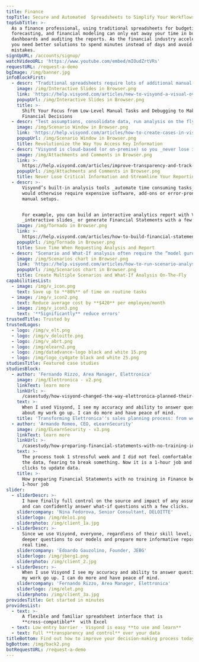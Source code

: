 ```yaml
---
title: Finance
topTitle: Secure and Automated  Spreadsheets to Simplify Your Workflows
topSubTitle: >-
  As a finance professional, using traditional spreadsheets for budgeting,
  forecasting, and financial modeling can only eat away your time in building
  dashboards and auditing the reports. As the financial industry accelerates,
  you need better solutions to spend minutes instead of days and avoid costly
  mistakes.
signUpURL: /accounts/signup/
watchVideoURL: 'https://www.youtube.com/embed/mIOudZrtVRs'
requestURL: /request-a-demo
bgImage: /img/banner.jpg
infoBlockFirst:
  - descr: "Traditional spreadsheets require lots of additional manual processes like passing data via email and manual data consolidations. This opens the door to a massive loss of time and high risk of working with inaccurate data. Most business employ additional manual audits to protect themselves which leads to even more time lost while other departments wait for your reports!\r\n\r\nWith Visyond you can _easily consolidate data, test assumptions, run analysis at an unprecedented speed and accuracy_. Data is securely stored in the cloud (or on-premise), you can manage and _transfer team knowledge and supporting documents easily_, track all inputs, changes and versions, and _eliminate dependency from the model creator_ by testing your assumptions from any device _without risking to break the model or any formulas_.\r\n"
    image: /img/Interactive Slides in Browser.png
    link: 'https://help.visyond.com/articles/new-to-visyond-a-visual-overview/'
    popupUrl: /img/Interactive Slides in Browser.png
    title: >-
      Shift Your Focus from Low-Level Manual Tasks and Debugging to Making Sound
      Financial Decisions
  - descr: "Test assumptions, consolidate data, run analysis on the fly, on the move, without waiting for your analysts. With Visyond, you can _focus on the key performance metrics that are critical_.\r\n\r\nVisyond connects disparate data among spreadsheets and displays the information so you can make decisions quickly:\r\n\r\n* Graphically displays opportunities and risks\r\n* Identifies the source of information\r\n* Secures confidential information to be viewed only by authorized users\r\n* Allows you to apply what-if scenarios on the fly\r\n"
    image: /img/Scenario Window in Browser.png
    link: 'https://help.visyond.com/articles/how-to-create-cases-in-visyond/'
    popupUrl: /img/Scenario Window in Browser.png
    title: Revolutionize the Way You Access Key Information
  - descr: "Visyond is cloud-based (or on-premise) so you _never lose information_ - you can manage and transfer team knowledge easily, accelerate your reporting process by minimizing time in collecting data and building reports. _As data is collected, you can secure who sees it_. \r\n\r\nVisyond’s spreadsheet technology resides on the cloud eliminating the need for emailing spreadsheets. It applies natural naming conventions making it easy to _build reports with speed_. \r\n\r\nVisyond _never breaks formulas or loses your team's work_ while always tracking their input and changes.\r\n"
    image: /img/Attachments and Comments in Browser.png
    link: >-
      https://help.visyond.com/articles/improve-transparency-and-track-changes-always-be-in-control-of-changes-to-the-model/
    popupUrl: /img/Attachments and Comments in Browser.png
    title: Never Lose Critical Information and Streamline Your Reporting Process
  - descr: >-
      Visyond’s built-in analysis tools _automate time consuming tasks_ that
      would otherwise require expensive software, add-ons or error-prone lengthy
      manual setups. 


      For example, you can build an interactive analytics report with Visyond’s
      _interactive slides_ or generate Financial Statements with a few clicks.
    image: /img/Tornado in Browser.png
    link: >-
      https://help.visyond.com/articles/how-to-build-financial-statements-in-visyond/
    popupUrl: /img/Tornado in Browser.png
    title: Save Time When Requesting Analysis and Report
  - descr: "Scenario and What-If analysis often require the “model guru” to write, maintain and debug macros while continuously updating them to meet the reporting requirements. Visyond allows all collaborators to complete these tasks independently, speeding up delivery times and removing bottlenecks:\r\n\n* Add multiple assumptions (without erasing existing ones) to any cell and combine them in scenarios\r\n* Have as many scenarios as you like without the chaos of multiple files and model versions\r\n* Visualize and compare all the scenarios with in real time\r\n* Retrieve supporting documents instantaneously from inside the cell\r\n"
    image: /img/Scenarios chart in Browser.png
    link: 'https://help.visyond.com/articles/how-to-run-scenario-analysis-in-visyond/'
    popupUrl: /img/Scenarios chart in Browser.png
    title: Create Multiple Scenarios and What-If Analysis On-The-Fly
capabilitiesList:
  - image: /img/v_icon.png
    text: Save up to **80%** of time on routine tasks
  - image: /img/v_icon2.png
    text: Reduce average cost by **$420** per employee/month
  - image: /img/v_icon3.png
    text: '**Significantly** reduce errors'
trustedTitle: Trusted by
trustedLogos:
  - logo: /img/v_elt.png
  - logo: /img/v_deloitte.png
  - logo: /img/v_abrt.png
  - logo: /img/elearn2.png
  - logo: /img/datadvance-logo black and white 15.png
  - logo: /img/logo_cy4gate black and white 25.png
studiesTitle: Featured case studies
studiesBlock:
  - author: 'Fernando Rizzo, Area Manager, Elettronica'
    image: /img/Elettronica - v2.png
    linkText: learn more
    linkUrl: >-
      /casestudy/how-visyond-changed-the-way-elettronica-planned-their-sales-and-shortened-the-process-from-weeks-to-hours/
    text: >-
      When I used Visyond, I see my accuracy and ability to answer questions
      about my work go up. I can do more and have peace of mind.
    title: 'Transforming Elettronica''s sales planning process: from weeks to hours'
  - author: 'Armando Romeo, CEO, eLearnSecurity'
    image: /img/ELearnSecurity - v3.png
    linkText: learn more
    linkUrl: >-
      /casestudy/how-preparing-financial-statements-with-no-training-in-finance-became-a-1-hour-job/
    text: >-
      The process took 1 stressful week and I did not feel comfortable to update
      the data, fearing to break something. Now it is a 1-hour job and a few
      clicks to update data.
    title: >-
      How preparing Financial Statements with no training in Finance became a
      1-hour job
slider:
  - sliderDescr: >-
      I have finally full control on the source and impact of any assumptions,
      and can confidently answer what-if questions with a few clicks.
    slidercompany: 'Nina Fedorova, Senior Consultant, DELOITTE'
    sliderlogo: /img/delo1.png
    sliderphoto: /img/client_1a.jpg
  - sliderDescr: >-
      Since we use Visyond, everyone, regardless of their skill level, can ask
      deeper questions to our models and prepare more informative reports in
      real time.
    slidercompany: 'Edoardo Gauzolino, Founder, JEBG'
    sliderlogo: /img/jberg1.png
    sliderphoto: /img/client_2.jpg
  - sliderDescr: >-
      When I use Visyond I see my accuracy and ability to answer questions about
      my work go up. I can do more and have peace of mind.
    slidercompany: 'Fernando Rizzo, Area Manager, Elettronica'
    sliderlogo: /img/elet.png
    sliderphoto: /img/client_3a.jpg
providesTitle: Get started in minutes
providesList:
  - text: >-
      A flexible and familiar spreadsheet interface that is
      **cross-compatible**  with Excel
  - text: Low entry barrier - Visyond is easy **to use and learn**
  - text: Full **transparency and control** over your data
titleBottom: Find out how to improve your decision-making process today
bgBottom: /img/back2.png
botRequestURL: /request-a-demo
---
```


